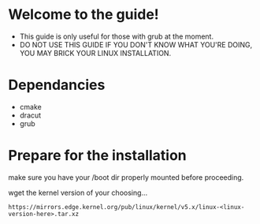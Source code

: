 # Welcome to the guide!

- This guide is only useful for those with grub at the moment.
- DO NOT USE THIS GUIDE IF YOU DON'T KNOW WHAT YOU'RE DOING, YOU MAY BRICK YOUR LINUX INSTALLATION.

# Dependancies

- cmake
- dracut
- grub

# Prepare for the installation

make sure you have your /boot dir properly mounted before proceeding.

wget the kernel version of your choosing...

```https://mirrors.edge.kernel.org/pub/linux/kernel/v5.x/linux-<linux-version-here>.tar.xz```
